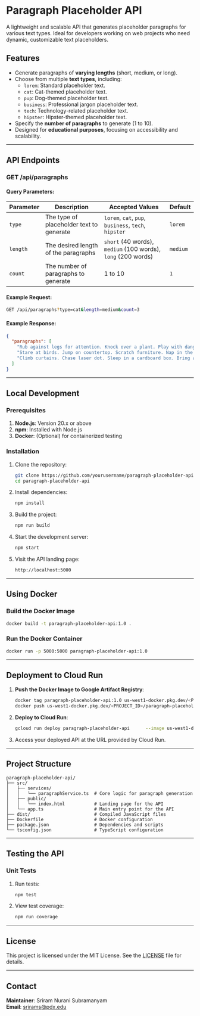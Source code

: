 # Paragraph Placeholder API

A lightweight and scalable API that generates placeholder paragraphs for various text types. Ideal for developers working on web projects who need dynamic, customizable text placeholders.

## Features

- Generate paragraphs of **varying lengths** (short, medium, or long).
- Choose from multiple **text types**, including:
  - `lorem`: Standard placeholder text.
  - `cat`: Cat-themed placeholder text.
  - `pup`: Dog-themed placeholder text.
  - `business`: Professional jargon placeholder text.
  - `tech`: Technology-related placeholder text.
  - `hipster`: Hipster-themed placeholder text.
- Specify the **number of paragraphs** to generate (1 to 10).
- Designed for **educational purposes**, focusing on accessibility and scalability.

---

## API Endpoints

### **GET /api/paragraphs**

#### Query Parameters:

| Parameter | Description                              | Accepted Values                                              | Default  |
| --------- | ---------------------------------------- | ------------------------------------------------------------ | -------- |
| `type`    | The type of placeholder text to generate | `lorem`, `cat`, `pup`, `business`, `tech`, `hipster`         | `lorem`  |
| `length`  | The desired length of the paragraphs     | `short` (40 words), `medium` (100 words), `long` (200 words) | `medium` |
| `count`   | The number of paragraphs to generate     | 1 to 10                                                      | `1`      |

#### Example Request:

```bash
GET /api/paragraphs?type=cat&length=medium&count=3
```

#### Example Response:

```json
{
  "paragraphs": [
    "Rub against legs for attention. Knock over a plant. Play with dangling string.",
    "Stare at birds. Jump on countertop. Scratch furniture. Nap in the sun.",
    "Climb curtains. Chase laser dot. Sleep in a cardboard box. Bring a dead mouse as a gift."
  ]
}
```

---

## Local Development

### **Prerequisites**

1. **Node.js**: Version 20.x or above
2. **npm**: Installed with Node.js
3. **Docker**: (Optional) for containerized testing

### **Installation**

1. Clone the repository:

   ```bash
   git clone https://github.com/yourusername/paragraph-placeholder-api.git
   cd paragraph-placeholder-api
   ```

2. Install dependencies:

   ```bash
   npm install
   ```

3. Build the project:

   ```bash
   npm run build
   ```

4. Start the development server:

   ```bash
   npm start
   ```

5. Visit the API landing page:
   ```bash
   http://localhost:5000
   ```

---

## Using Docker

### **Build the Docker Image**

```bash
docker build -t paragraph-placeholder-api:1.0 .
```

### **Run the Docker Container**

```bash
docker run -p 5000:5000 paragraph-placeholder-api:1.0
```

---

## Deployment to Cloud Run

1. **Push the Docker Image to Google Artifact Registry**:

   ```bash
   docker tag paragraph-placeholder-api:1.0 us-west1-docker.pkg.dev/<PROJECT_ID>/paragraph-placeholder-api/paragraph-placeholder-api:1.0
   docker push us-west1-docker.pkg.dev/<PROJECT_ID>/paragraph-placeholder-api/paragraph-placeholder-api:1.0
   ```

2. **Deploy to Cloud Run**:

   ```bash
   gcloud run deploy paragraph-placeholder-api      --image us-west1-docker.pkg.dev/<PROJECT_ID>/paragraph-placeholder-api/paragraph-placeholder-api:1.0      --region us-west1      --platform managed      --allow-unauthenticated
   ```

3. Access your deployed API at the URL provided by Cloud Run.

---

## Project Structure

```
paragraph-placeholder-api/
├── src/
│   ├── services/
│   │   └── paragraphService.ts  # Core logic for paragraph generation
│   ├── public/
│   │   └── index.html           # Landing page for the API
│   └── app.ts                   # Main entry point for the API
├── dist/                        # Compiled JavaScript files
├── Dockerfile                   # Docker configuration
├── package.json                 # Dependencies and scripts
└── tsconfig.json                # TypeScript configuration
```

---

## Testing the API

### Unit Tests

1. Run tests:

   ```bash
   npm test
   ```

2. View test coverage:
   ```bash
   npm run coverage
   ```

---

## License

This project is licensed under the MIT License. See the [LICENSE](./LICENSE) file for details.

---

## Contact

**Maintainer**: Sriram Nurani Subramanyam  
**Email**: srirams@pdx.edu
